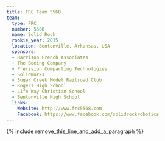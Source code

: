 ```yaml
---
title: FRC Team 5568
team:
  type: FRC
  number: 5568
  name: Solid Rock
  rookie_year: 2015
  location: Bentonville, Arkansas, USA
  sponsors:
  - Harrison French Associates
  - The Boeing Company
  - Precision Compacting Technologies
  - SolidWorks
  - Sugar Creek Model Railroad Club
  - Rogers High School
  - Life Way Christian School
  - Bentonville High School
  links:
    Website: http://www.frc5568.com
    Facebook: https://www.facebook.com/solidrockrobotics
---
```


{% include remove_this_line_and_add_a_paragraph %}